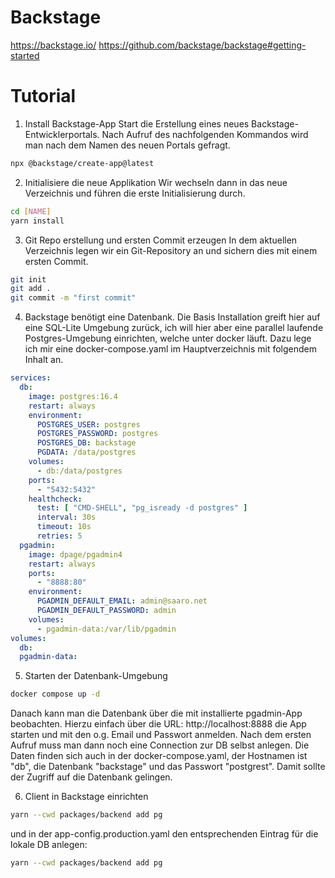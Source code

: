 # Backstage

https://backstage.io/
https://github.com/backstage/backstage#getting-started


# Tutorial

1. Install Backstage-App
Start die Erstellung eines neues Backstage-Entwicklerportals. Nach Aufruf des nachfolgenden Kommandos wird man nach dem Namen des neuen Portals gefragt.

```bash
npx @backstage/create-app@latest
```


2. Initialisiere die neue Applikation
Wir wechseln dann in das neue Verzeichnis und führen die erste Initialisierung durch.

```bash
cd [NAME]
yarn install
```

3. Git Repo erstellung und ersten Commit erzeugen
In dem aktuellen Verzeichnis legen wir ein Git-Repository an und sichern dies mit einem ersten Commit.

```bash
git init
git add .
git commit -m "first commit"
```

4. Backstage benötigt eine Datenbank. Die Basis Installation greift hier auf eine SQL-Lite Umgebung zurück, ich will hier aber eine parallel laufende Postgres-Umgebung einrichten, welche unter docker läuft. Dazu lege ich mir eine docker-compose.yaml im Hauptverzeichnis mit folgendem Inhalt an.

```docker-compose.yaml
services:
  db:
    image: postgres:16.4
    restart: always
    environment:
      POSTGRES_USER: postgres
      POSTGRES_PASSWORD: postgres
      POSTGRES_DB: backstage
      PGDATA: /data/postgres
    volumes:
      - db:/data/postgres
    ports:
      - "5432:5432"
    healthcheck:
      test: [ "CMD-SHELL", "pg_isready -d postgres" ]
      interval: 30s
      timeout: 10s
      retries: 5
  pgadmin:
    image: dpage/pgadmin4
    restart: always
    ports:
      - "8888:80"
    environment:
      PGADMIN_DEFAULT_EMAIL: admin@saaro.net
      PGADMIN_DEFAULT_PASSWORD: admin
    volumes:
      - pgadmin-data:/var/lib/pgadmin 
volumes:
  db:
  pgadmin-data:
```

5. Starten der Datenbank-Umgebung

```bash
docker compose up -d
```

Danach kann man die Datenbank über die mit installierte pgadmin-App beobachten. Hierzu einfach über die URL: http://localhost:8888 die App starten und mit den o.g. Email und Passwort anmelden. Nach dem ersten Aufruf muss man dann noch eine Connection zur DB selbst anlegen. Die Daten finden sich auch in der docker-compose.yaml, der Hostnamen ist "db", die Datenbank "backstage" und das Passwort "postgrest". 
Damit sollte der Zugriff auf die Datenbank gelingen.

6. Client in Backstage einrichten

```bash
yarn --cwd packages/backend add pg
```

und in der app-config.production.yaml den entsprechenden Eintrag für die lokale DB anlegen:

```bash
yarn --cwd packages/backend add pg
```

